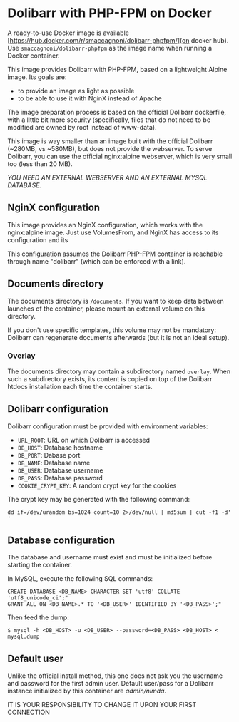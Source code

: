 # Dolibarr with PHP-FPM on Docker


A ready-to-use Docker image is available
[https://hub.docker.com/r/smaccagnoni/dolibarr-phpfpm/](on docker hub). Use
`smaccagnoni/dolibarr-phpfpm` as the image name when running a Docker container.

This image provides Dolibarr with PHP-FPM, based on a lightweight Alpine image.
Its goals are:

* to provide an image as light as possible
* to be able to use it with NginX instead of Apache

The image preparation process is based on the official Dolibarr dockerfile,
with a little bit more security (specifically, files that do not need to be
modified are owned by root instead of www-data).

This image is way smaller than an image built with the official Dolibarr
(~280MB, vs ~580MB), but does not provide the webserver. To serve Dolibarr, you
can use the official nginx:alpine webserver, which is very small too (less than
20 MB).

*YOU NEED AN EXTERNAL WEBSERVER AND AN EXTERNAL MYSQL DATABASE.*

## NginX configuration

This image provides an NginX configuration, which works with the nginx:alpine
image. Just use VolumesFrom, and NginX has access to its configuration and
its 

This configuration assumes the Dolibarr PHP-FPM container is reachable through
name "dolibarr" (which can be enforced with a link).

## Documents directory

The documents directory is `/documents`. If you want to keep data between
launches of the container, please mount an external volume on this directory.

If you don't use specific templates, this volume may not be mandatory: Dolibarr
can regenerate documents afterwards (but it is not an ideal setup).

### Overlay

The documents directory may contain a subdirectory named `overlay`. When such
a subdirectory exists, its content is copied on top of the Dolibarr htdocs
installation each time the container starts.

## Dolibarr configuration

Dolibarr configuration must be provided with environment variables:

* `URL_ROOT`: URL on which Dolibarr is accessed
* `DB_HOST`: Database hostname
* `DB_PORT`: Dabase port
* `DB_NAME`: Database name
* `DB_USER`: Database username
* `DB_PASS`: Database password
* `COOKIE_CRYPT_KEY`: A random crypt key for the cookies

The crypt key may be generated with the following command:

```
dd if=/dev/urandom bs=1024 count=10 2>/dev/null | md5sum | cut -f1 -d' '
```

## Database configuration

The database and username must exist and must be initialized before starting
the container.

In MySQL, execute the following SQL commands:

```
CREATE DATABASE <DB_NAME> CHARACTER SET 'utf8' COLLATE 'utf8_unicode_ci';"
GRANT ALL ON <DB_NAME>.* TO '<DB_USER>' IDENTIFIED BY '<DB_PASS>';"
```

Then feed the dump:

```
$ mysql -h <DB_HOST> -u <DB_USER> --password=<DB_PASS> <DB_HOST> < mysql.dump
```

## Default user

Unlike the official install method, this one does not ask you the username and
password for the first admin user. Default user/pass for a Dolibarr instance
initialized by this container are *admin/nimda*.

IT IS YOUR RESPONSIBILITY TO CHANGE IT UPON YOUR FIRST CONNECTION
